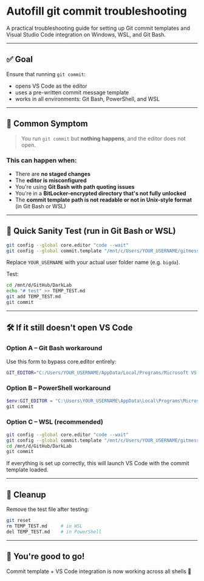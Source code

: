 # Autofill git commit troubleshooting

A practical troubleshooting guide for setting up Git commit templates and Visual Studio Code integration on Windows, WSL, and Git Bash.

---

## ✅ Goal

Ensure that running `git commit`:

- opens VS Code as the editor
- uses a pre-written commit message template
- works in all environments: Git Bash, PowerShell, and WSL

---

## 🧩 Common Symptom

> You run `git commit` but **nothing happens**, and the editor does not open.

### This can happen when:

- There are **no staged changes**
- The **editor is misconfigured**
- You're using **Git Bash with path quoting issues**
- You're in a **BitLocker-encrypted directory that's not fully unlocked**
- The **commit template path is not readable or not in Unix-style format** (in Git Bash or WSL)

---

## 🧪 Quick Sanity Test (run in Git Bash or WSL)

```bash
git config --global core.editor "code --wait"
git config --global commit.template "/mnt/c/Users/YOUR_USERNAME/gitmessage.txt"
```

Replace `YOUR_USERNAME` with your actual user folder name (e.g. `bigda`).

Test:

```bash
cd /mnt/d/GitHub/DarkLab
echo "# test" >> TEMP_TEST.md
git add TEMP_TEST.md
git commit
```

---

## 🛠️ If it still doesn't open VS Code

### Option A – Git Bash workaround

Use this form to bypass core.editor entirely:

```bash
GIT_EDITOR="C:/Users/YOUR_USERNAME/AppData/Local/Programs/Microsoft VS Code/bin/code.cmd --wait" git commit
```

### Option B – PowerShell workaround

```powershell
$env:GIT_EDITOR = "C:\Users\YOUR_USERNAME\AppData\Local\Programs\Microsoft VS Code\bin\code.cmd --wait"
git commit
```

### Option C – WSL (recommended)

```bash
git config --global core.editor "code --wait"
git config --global commit.template "/mnt/c/Users/YOUR_USERNAME/gitmessage.txt"
cd /mnt/d/GitHub/DarkLab
git commit
```

If everything is set up correctly, this will launch VS Code with the commit template loaded.

---

## 🧼 Cleanup

Remove the test file after testing:

```bash
git reset
rm TEMP_TEST.md     # in WSL
del TEMP_TEST.md    # in PowerShell
```

---

## 🙌 You're good to go!

Commit template + VS Code integration is now working across all shells 🚀

